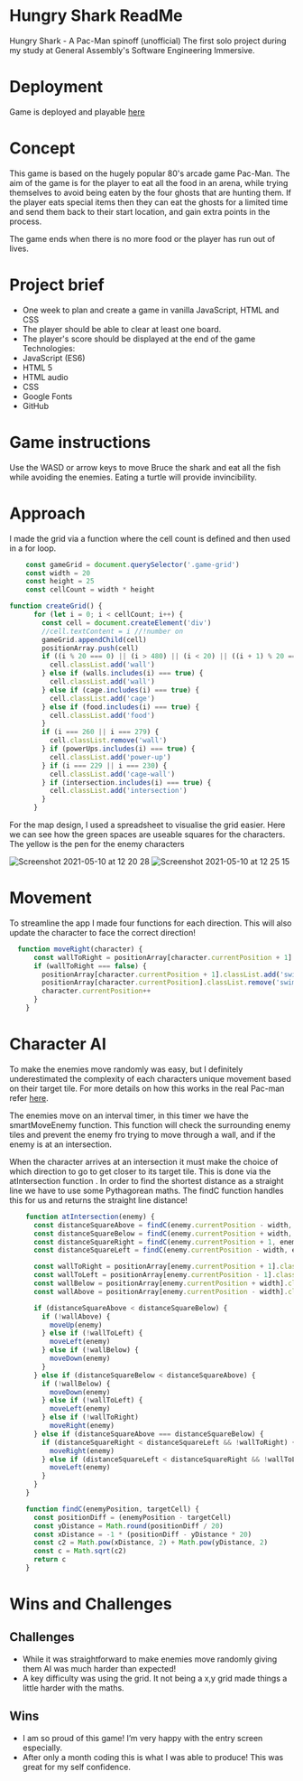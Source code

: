 # Hungry Shark ReadMe
Hungry Shark - A Pac-Man spinoff (unofficial)
The first solo project during my study at General Assembly's Software Engineering Immersive. 
# Deployment
Game is deployed and playable [here](https://hamisakim.github.io/sei-project-one/) 

# Concept 
This game is based on the hugely popular 80's arcade game Pac-Man. 
The aim of the game is for the player to eat all the food in an arena, while trying themselves to avoid being eaten by the four ghosts that are hunting them.
If the player eats special items then they can eat the ghosts for a limited time and send them back to their start location, and gain extra points in the process. 

The game ends when there is no more food or the player has run out of lives. 

# Project brief
* One week to plan and create a game in vanilla JavaScript, HTML and CSS 
* The player should be able to clear at least one board.
* The player's score should be displayed at the end of the game
Technologies:
* JavaScript (ES6)
* HTML 5
* HTML audio
* CSS
* Google Fonts
* GitHub


# Game instructions
Use the WASD or arrow keys to move Bruce the shark and eat all the fish while avoiding the enemies. 
Eating a turtle will provide invincibility. 

# Approach 
I made the grid via a function where the cell count is defined and then used in a for loop. 

```javascript
    const gameGrid = document.querySelector('.game-grid')
    const width = 20
    const height = 25
    const cellCount = width * height

function createGrid() {
      for (let i = 0; i < cellCount; i++) {
        const cell = document.createElement('div')
        //cell.textContent = i //!number on
        gameGrid.appendChild(cell)
        positionArray.push(cell)
        if ((i % 20 === 0) || (i > 480) || (i < 20) || ((i + 1) % 20 === 0)) {
          cell.classList.add('wall')
        } else if (walls.includes(i) === true) {
          cell.classList.add('wall')
        } else if (cage.includes(i) === true) {
          cell.classList.add('cage')
        } else if (food.includes(i) === true) {
          cell.classList.add('food')
        }
        if (i === 260 || i === 279) {
          cell.classList.remove('wall')
        } if (powerUps.includes(i) === true) {
          cell.classList.add('power-up')
        } if (i === 229 || i === 230) {
          cell.classList.add('cage-wall')
        } if (intersection.includes(i) === true) {
          cell.classList.add('intersection')
        }
      }

```

For the map design, I used a spreadsheet to visualise the grid easier. 
Here we can see how the green spaces are useable squares for the characters. The yellow is the pen for the enemy characters 

![Screenshot 2021-05-10 at 12 20 28](https://user-images.githubusercontent.com/76621344/117825121-f3b3fe80-b266-11eb-8945-4fbca46dee97.png)
![Screenshot 2021-05-10 at 12 25 15](https://user-images.githubusercontent.com/76621344/117825128-f44c9500-b266-11eb-852b-d3922fe6b771.png)



# Movement 
To streamline the app I made four functions for each direction.  This will also update the character to face the correct direction! 
``` javascript
  function moveRight(character) {
      const wallToRight = positionArray[character.currentPosition + 1].classList.contains('wall')
      if (wallToRight === false) {
        positionArray[character.currentPosition + 1].classList.add('swim-right')
        positionArray[character.currentPosition].classList.remove('swim-left', 'swim-up', 'swim-down', 'swim-right', 'enemyOnSquare')
        character.currentPosition++
      }
    }
```
# Character AI
To make the enemies move randomly was easy, but I definitely underestimated the complexity of each characters unique movement based on their target tile. For more details on how this works in the real Pac-man refer [here](https://www.gamasutra.com/view/feature/132330/the_pacman_dossier.php?page=6). 

The enemies move on an interval timer, in this timer we have the smartMoveEnemy function.  This function will check the surrounding enemy tiles and prevent the enemy fro trying to move through a wall, and if the enemy is at an intersection. 

When the character arrives at an intersection it must make the choice of which direction to go to get closer to its target tile. This is done via the atIntersection function .
In order to find the shortest distance as a straight line we have to use some Pythagorean  maths. The findC function handles this for us and returns the straight line distance!
``` javascript
    function atIntersection(enemy) {
      const distanceSquareAbove = findC(enemy.currentPosition - width, enemy.targetCell)
      const distanceSquareBelow = findC(enemy.currentPosition + width, enemy.targetCell)
      const distanceSquareRight = findC(enemy.currentPosition + 1, enemy.targetCell)
      const distanceSquareLeft = findC(enemy.currentPosition - width, enemy.targetCell)

      const wallToRight = positionArray[enemy.currentPosition + 1].classList.contains('wall')
      const wallToLeft = positionArray[enemy.currentPosition - 1].classList.contains('wall')
      const wallBelow = positionArray[enemy.currentPosition + width].classList.contains('wall')
      const wallAbove = positionArray[enemy.currentPosition - width].classList.contains('wall')

      if (distanceSquareAbove < distanceSquareBelow) {
        if (!wallAbove) {
          moveUp(enemy)
        } else if (!wallToLeft) {
          moveLeft(enemy)
        } else if (!wallBelow) {
          moveDown(enemy)
        }
      } else if (distanceSquareBelow < distanceSquareAbove) {
        if (!wallBelow) {
          moveDown(enemy)
        } else if (!wallToLeft) {
          moveLeft(enemy)
        } else if (!wallToRight)
          moveRight(enemy)
      } else if (distanceSquareAbove === distanceSquareBelow) {
        if (distanceSquareRight < distanceSquareLeft && !wallToRight) {
          moveRight(enemy)
        } else if (distanceSquareLeft < distanceSquareRight && !wallToLeft) {
          moveLeft(enemy)
        }
      }
    }

    function findC(enemyPosition, targetCell) {
      const positionDiff = (enemyPosition - targetCell)
      const yDistance = Math.round(positionDiff / 20)
      const xDistance = -1 * (positionDiff - yDistance * 20)
      const c2 = Math.pow(xDistance, 2) + Math.pow(yDistance, 2)
      const c = Math.sqrt(c2)
      return c
    }
```

# Wins and Challenges
## Challenges 
* While it was straightforward to make enemies move randomly giving them AI was much harder than expected! 
* A key difficulty was using the grid. It not being a x,y grid made things a little harder with the maths. 
## Wins
* I am so proud of this game! I’m very happy with the entry screen especially.
* After only a month coding this is what I was able to produce!  This was great for my self confidence. 




















